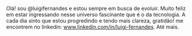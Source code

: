 Olá! sou @luigifernandes e estou sempre em busca de evoluir.
Muito feliz em estar ingressando nesse universo fascinante que  é o da tecnologia.
A cada dia sinto que estou progredindo e tendo mais clareza, gratidão!
me encontrem no linkedin: www.linkedin.com/in/luigi-fernandes.
Até mais.
